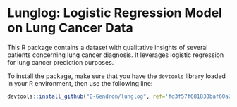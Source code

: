 # Lunglog: Logistic Regression Model on Lung Cancer Data
This R package contains a dataset with qualitative insights of several patients concerning lung cancer diagnosis. It leverages logistic regression for lung cancer prediction purposes.

To install the package, make sure that you have the `devtools` library loaded in your R environment, then use the following line:

```r
devtools::install_github("B-Gendron/lunglog", ref='fd3f57f681830baf60a20bdb2992fe87b7c87fb0')
``` 
